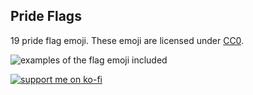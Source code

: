 Pride Flags
---
19 pride flag emoji. These emoji are licensed under [CC0](https://creativecommons.org/share-your-work/public-domain/cc0/).

![examples of the flag emoji included](https://zoebijl.github.io/QueerCats/meta/FlagBanner.png)

[![support me on ko-fi](https://ko-fi.com/img/githubbutton_sm.svg)](https://ko-fi.com/P5P7GOFCE)
